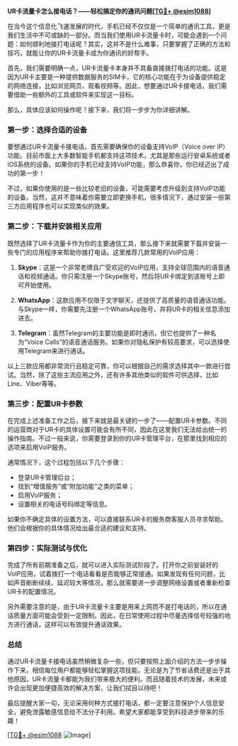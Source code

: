**UR卡流量卡怎么接电话？——轻松搞定你的通讯问题[[TG💪+ @esim1088](https://t.me/s/esim1088)]**

在当今这个信息化飞速发展的时代，手机已经不仅仅是一个简单的通讯工具，更是我们生活中不可或缺的一部分。而当我们使用UR卡流量卡时，可能会遇到一个问题：如何顺利地接打电话呢？其实，这并不是什么难事，只要掌握了正确的方法和技巧，就能让你的UR卡流量卡成为你通讯的好帮手。

首先，我们需要明确一点，UR卡流量卡本身并不具备直接拨打电话的功能。这是因为UR卡主要是一种提供数据服务的SIM卡，它的核心功能在于为设备提供稳定的网络连接，比如浏览网页、观看视频等。因此，想要通过UR卡接电话，我们需要借助一些额外的工具或软件来实现这一目标。

那么，具体应该如何操作呢？接下来，我们将一步步为你详细讲解。

### 第一步：选择合适的设备

要想通过UR卡流量卡接电话，首先需要确保你的设备支持VoIP（Voice over IP）功能。目前市面上大多数智能手机都支持这项技术，尤其是那些运行安卓系统或者iOS系统的设备。如果你的手机已经支持VoIP功能，那么恭喜你，你已经迈出了成功的第一步！

不过，如果你使用的是一些比较老旧的设备，可能需要考虑升级到支持VoIP功能的设备。当然，这并不意味着你需要立即更换手机，很多情况下，通过安装一些第三方应用程序也可以实现类似的效果。

### 第二步：下载并安装相关应用

既然选择了UR卡流量卡作为你的主要通信工具，那么接下来就需要下载并安装一些专门的应用程序来帮助你接打电话。这里推荐几款常用的VoIP应用：

1. **Skype**：这是一个非常老牌且广受欢迎的VoIP应用，支持全球范围内的语音通话和视频通话。你只需注册一个Skype账号，然后将UR卡绑定到该账号上即可开始使用。
   
2. **WhatsApp**：这款应用不仅限于文字聊天，还提供了高质量的语音通话功能。与Skype一样，你需要先注册一个WhatsApp账号，并将UR卡的相关信息添加进去。

3. **Telegram**：虽然Telegram的主要功能是即时通讯，但它也提供了一种名为“Voice Calls”的语音通话服务。如果你对隐私保护有较高要求，可以选择使用Telegram来进行通话。

以上三款应用都非常流行且稳定可靠，你可以根据自己的需求选择其中一款进行尝试。当然，除了这些主流应用之外，还有许多其他类似的软件可供选择，比如Line、Viber等等。

### 第三步：配置UR卡参数

在完成上述准备工作之后，接下来就是最关键的一步了——配置UR卡参数。不同的运营商对于UR卡的具体设置可能会有所不同，因此在这里我们无法给出统一的操作指南。不过一般来说，你需要登录到你的UR卡管理平台，在那里找到相应的选项来启用VoIP服务。

通常情况下，这个过程包括以下几个步骤：
- 登录UR卡管理后台；
- 找到“增值服务”或“附加功能”之类的菜单；
- 启用VoIP服务；
- 设置相关的电话号码绑定等信息。

如果你不确定具体的设置方法，可以直接联系UR卡的服务商客服人员寻求帮助。他们会根据你的具体情况给出最合适的建议和支持。

### 第四步：实际测试与优化

完成了所有前期准备之后，就可以进入实际测试阶段了。打开你之前安装好的VoIP应用，试着拨打一个电话看看是否能够正常接通。如果发现有任何问题，比如声音断断续续、延迟较大等情况，那么就需要进一步调整网络设置或者重新检查UR卡的配置情况。

另外需要注意的是，由于UR卡流量卡主要是用来上网而不是打电话的，所以在通话质量方面可能会受到一定限制。因此，在日常使用过程中尽量选择信号较强的地方进行通话，这样可以有效提升通话效果。

### 总结

通过UR卡流量卡接电话虽然稍微复杂一些，但只要按照上面介绍的方法一步步操作下来，相信每位用户都能够轻松掌握这项技能。无论是为了节省话费还是出于其他原因，UR卡流量卡都能为我们带来极大的便利。而且随着技术的发展，未来或许会出现更加便捷高效的解决方案，让我们拭目以待吧！

最后提醒大家一句，无论采用何种方式接打电话，都一定要注意保护个人信息安全，避免泄露敏感信息给不法分子利用。希望大家都能享受到科技进步带来的乐趣！

[[TG💪+ @esim1088](https://t.me/s/esim1088) ![Image](https://i.postimg.cc/4NQfJmqS/Snipaste-2025-05-13-00-14-12.png)]